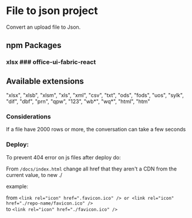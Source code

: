 # File to  json project

Convert an upload file to Json.

## npm Packages

### xlsx ### office-ui-fabric-react

## Available extensions

"xlsx", "xlsb", "xlsm", "xls", "xml", "csv", "txt", "ods", "fods", "uos", "sylk", "dif", "dbf", "prn", "qpw", "123", "wb*", "wq*", "html", "htm"


### Considerations

If a file have 2000 rows or more, the conversation can take a few seconds



### Deploy:

To prevent 404 error on js files after deploy do: </br>

From `/docs/index.html` change all href that they aren't a CDN from the current value, to new ./ </br>

example:

from ``` <link rel="icon" href=".favicon.ico" /> or <link rel="icon" href="./repo-name/favicon.ico" /> ``` </br>
to ``` <link rel="icon" href="./favicon.ico" /> ``` </br>
